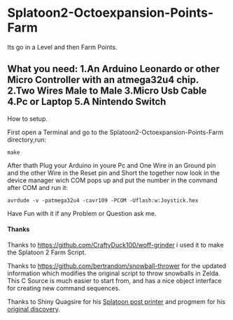 # Splatoon2-Octoexpansion-Points-Farm

Its go in a Level and then Farm Points.

What you need:
1.An Arduino Leonardo or other Micro Controller with an atmega32u4 chip.
2.Two Wires Male to Male
3.Micro Usb Cable
4.Pc or Laptop
5.A Nintendo Switch
---

How to setup. 

First open a Terminal and go to the Splatoon2-Octoexpansion-Points-Farm directory,run:
```
make
```
After thath Plug your Arduino in youre Pc and One Wire in an Ground pin and the other Wire in the Reset pin and Short the together now look in the device manager wich COM pops up and put the number in the command after COM and run it:
```
avrdude -v -patmega32u4 -cavr109 -PCOM -Uflash:w:Joystick.hex
```
Have Fun with it if any Problem or Question ask me.

#### Thanks

Thanks to https://github.com/CraftyDuck100/woff-grinder i used it to make the Splatoon 2 Farm Script.

Thanks to https://github.com/bertrandom/snowball-thrower for the updated information which modifies the original script to throw snowballs in Zelda. This C Source is much easier to start from, and has a nice object interface for creating new command sequences.

Thanks to Shiny Quagsire for his [Splatoon post printer](https://github.com/shinyquagsire23/Switch-Fightstick) and progmem for his [original discovery](https://github.com/progmem/Switch-Fightstick).
